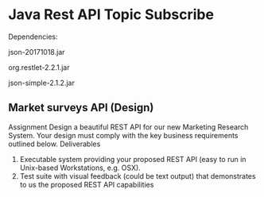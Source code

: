 # Java Rest API Topic Subscribe

Dependencies:

json-20171018.jar

org.restlet-2.2.1.jar

json-simple-2.1.2.jar

## Market surveys API (Design)

Assignment
Design a beautiful REST API for our new Marketing Research System. Your
design must comply with the key business requirements outlined below.
Deliverables
1. Executable system providing your proposed REST API (easy to run in
Unix-based Workstations, e.g. OSX).
2. Test suite with visual feedback (could be text output) that demonstrates to
us the proposed REST API capabilities

